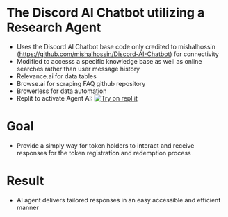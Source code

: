 # The Discord AI Chatbot utilizing a Research Agent
- Uses the Discord AI Chatbot base code only credited to mishalhossin (https://github.com/mishalhossin/Discord-AI-Chatbot) for connectivity
- Modified to accesss a specific knowledge base as well as online searches rather than user message history
- Relevance.ai for data tables
- Browse.ai for scraping FAQ github repository
- Browerless for data automation
- Replit to activate Agent AI: [![Try on repl.it](https://img.shields.io/badge/Replit-DD1200?style=for-the-badge&logo=Replit&logoColor=white)](https://repl.it/github/mishalhossin/Discord-AI-Chatbot)

# Goal
- Provide a simply way for token holders to interact and receive responses for the token registration and redemption process

# Result
- AI agent delivers tailored responses in an easy accessible and efficient manner






























































































